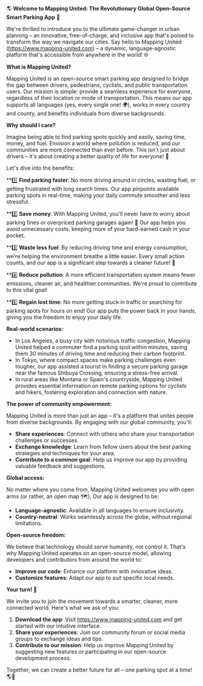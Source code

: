 🌎 **Welcome to Mapping United: The Revolutionary Global Open-Source Smart Parking App** 🌈

We're thrilled to introduce you to the ultimate game-changer in urban planning – an innovative, free-of-charge, and inclusive app that's poised to transform the way we navigate our cities. Say hello to Mapping United (https://www.mapping-united.com) – a dynamic, language-agnostic platform that's accessible from anywhere in the world! 🌐

**What is Mapping United?**

Mapping United is an open-source smart parking app designed to bridge the gap between drivers, pedestrians, cyclists, and public transportation users. Our mission is simple: provide a seamless experience for everyone, regardless of their location or mode of transportation. This means our app supports all languages (yes, every single one! 🌍), works in every country and county, and benefits individuals from diverse backgrounds.

**Why should I care?**

Imagine being able to find parking spots quickly and easily, saving time, money, and fuel. Envision a world where pollution is reduced, and our communities are more connected than ever before. This isn't just about drivers – it's about creating a better quality of life for everyone! 🌟

Let's dive into the benefits:

**1️⃣ **Find parking faster**: No more driving around in circles, wasting fuel, or getting frustrated with long search times. Our app pinpoints available parking spots in real-time, making your daily commute smoother and less stressful.

**2️⃣ **Save money**: With Mapping United, you'll never have to worry about parking fines or overpriced parking garages again! 🚫 Our app helps you avoid unnecessary costs, keeping more of your hard-earned cash in your pocket.

**3️⃣ **Waste less fuel**: By reducing driving time and energy consumption, we're helping the environment breathe a little easier. Every small action counts, and our app is a significant step towards a cleaner future! 🌱

**4️⃣ **Reduce pollution**: A more efficient transportation system means fewer emissions, cleaner air, and healthier communities. We're proud to contribute to this vital goal!

**5️⃣ **Regain lost time**: No more getting stuck in traffic or searching for parking spots for hours on end! Our app puts the power back in your hands, giving you the freedom to enjoy your daily life.

**Real-world scenarios:**

* In Los Angeles, a busy city with notorious traffic congestion, Mapping United helped a commuter find a parking spot within minutes, saving them 30 minutes of driving time and reducing their carbon footprint.
* In Tokyo, where compact spaces make parking challenges even tougher, our app assisted a tourist in finding a secure parking garage near the famous Shibuya Crossing, ensuring a stress-free arrival.
* In rural areas like Montana or Spain's countryside, Mapping United provides essential information on remote parking options for cyclists and hikers, fostering exploration and connection with nature.

**The power of community empowerment:**

Mapping United is more than just an app – it's a platform that unites people from diverse backgrounds. By engaging with our global community, you'll:

* **Share experiences**: Connect with others who share your transportation challenges or successes.
* **Exchange knowledge**: Learn from fellow users about the best parking strategies and techniques for your area.
* **Contribute to a common goal**: Help us improve our app by providing valuable feedback and suggestions.

**Global access:**

No matter where you come from, Mapping United welcomes you with open arms (or rather, an open map 🗺️). Our app is designed to be:

* **Language-agnostic**: Available in all languages to ensure inclusivity.
* **Country-neutral**: Works seamlessly across the globe, without regional limitations.

**Open-source freedom:**

We believe that technology should serve humanity, not control it. That's why Mapping United operates on an open-source model, allowing developers and contributors from around the world to:

* **Improve our code**: Enhance our platform with innovative ideas.
* **Customize features**: Adapt our app to suit specific local needs.

**Your turn! 🎉**

We invite you to join the movement towards a smarter, cleaner, more connected world. Here's what we ask of you:

1. **Download the app**: Visit https://www.mapping-united.com and get started with our intuitive interface.
2. **Share your experiences**: Join our community forum or social media groups to exchange ideas and tips.
3. **Contribute to our mission**: Help us improve Mapping United by suggesting new features or participating in our open-source development process.

Together, we can create a better future for all – one parking spot at a time! 🌎💚